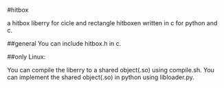 #hitbox

a hitbox liberry for cicle and rectangle hitboxen written in c for python and c.

##general
You can include hitbox.h in c.

##only Linux:

You can compile the liberry to a shared object(.so) using compile.sh.
You can implement the shared object(.so) in python using libloader.py.
